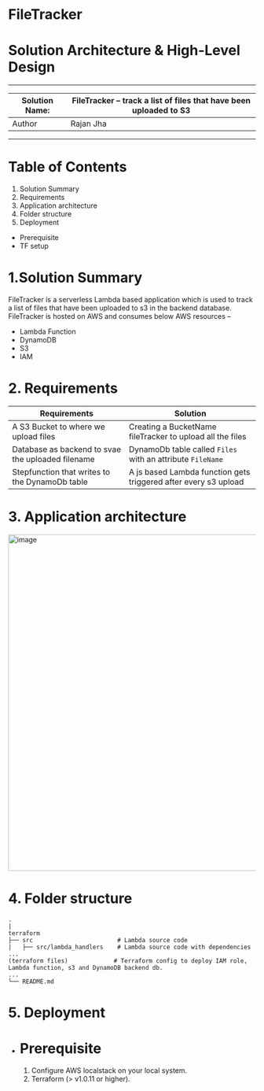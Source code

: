 # FileTracker
# Solution Architecture & High-Level Design

--------------------------------------------------------------------------------------------
|Solution Name:     | FileTracker – track a list of files that have been uploaded to S3     | 
|-------------------|-----------------------------------------------------------------------|
|Author             | Rajan Jha                                                             |
---------------------------------------------------------------------------------------------

# Table of Contents 

1.	Solution Summary
2.	Requirements
3.	Application architecture
4.	Folder structure
5.	Deployment
   *	Prerequisite
   *	TF setup

# 1.Solution Summary

FileTracker is a serverless Lambda based application which is used to track a list of files that have been uploaded to s3 in the backend database.
FileTracker is hosted on AWS and consumes below AWS resources – 

*	Lambda Function
*	DynamoDB
*	S3
*	IAM

# 2. Requirements

|             Requirements	                                |                          Solution                                 |
------------------------------------------------------------|--------------------------------------------------------------------
|A S3 Bucket to where we upload files                       | Creating a BucketName fileTracker to upload all the files         | 
|Database as backend to svae the uploaded filename          | DynamoDb table called `Files` with an attribute `FileName`        |
|Stepfunction that writes to the DynamoDb table             | A js based Lambda function gets triggered after every s3 upload   |

# 3. Application architecture
<img width="684" alt="image" src="https://user-images.githubusercontent.com/82893856/204120036-0556d4ee-934f-4d25-9068-73d04b3e5f61.png">

# 4. Folder structure

```
.
|
terraform
├── src                        # Lambda source code
|   ├── src/lambda_handlers    # Lambda source code with dependencies
...
(terraform files)             # Terraform config to deploy IAM role, Lambda function, s3 and DynamoDB backend db. 
...             
└── README.md

```

# 5. Deployment

* # Prerequisite 

    1. Configure AWS localstack on your local system.
    2. Terraform (> v1.0.11 or higher). 




